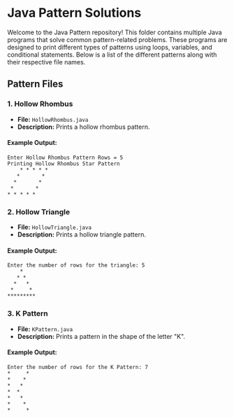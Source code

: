 # Java Pattern Solutions

Welcome to the Java Pattern repository! This folder contains multiple Java programs that solve common pattern-related problems. These programs are designed to print different types of patterns using loops, variables, and conditional statements. Below is a list of the different patterns along with their respective file names.

## Pattern Files

### 1. **Hollow Rhombus**
- **File:** `HollowRhombus.java`
- **Description:** Prints a hollow rhombus pattern.
  
#### Example Output:
```
Enter Hollow Rhombus Pattern Rows = 5
Printing Hollow Rhombus Star Pattern
    * * * * * 
   *       * 
  *       * 
 *       * 
* * * * *  
```

### 2. **Hollow Triangle**
- **File:** `HollowTriangle.java`
- **Description:** Prints a hollow triangle pattern.

#### Example Output:
```
Enter the number of rows for the triangle: 5
    *
   * *
  *   *
 *     *
*********
```

### 3. **K Pattern**
- **File:** `KPattern.java`
- **Description:** Prints a pattern in the shape of the letter "K".

#### Example Output:
```
Enter the number of rows for the K Pattern: 7
*     *
*    *
*   *
*  *
*   *
*    *
*     *
```
